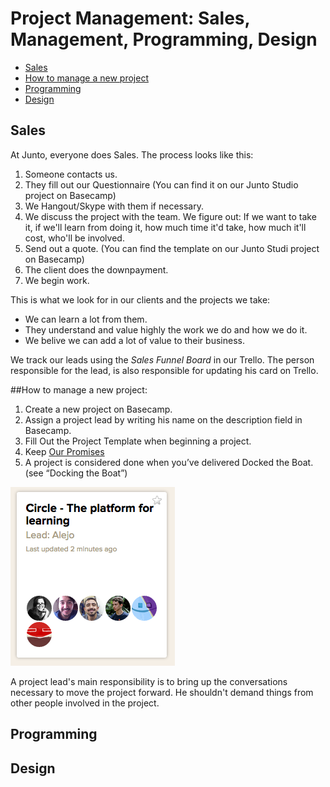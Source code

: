 # Project Management: Sales, Management, Programming, Design

- [Sales](#sales)
- [How to manage a new project](#how-to-manage-a-new-project)
- [Programming](#programming)
- [Design](#design)

## Sales
At Junto, everyone does Sales. The process looks like this:
1. Someone contacts us.
2. They fill out our Questionnaire (You can find it on our Junto Studio project on Basecamp)
3. We Hangout/Skype with them if necessary.
4. We discuss the project with the team. We figure out: If we want to take it, if we'll learn from doing it, how much time it'd take, how much it'll cost, who'll be involved.
5. Send out a quote. (You can find the template on our Junto Studi project on Basecamp)
6. The client does the downpayment.
7. We begin work.

This is what we look for in our clients and the projects we take:
- We can learn a lot from them.
- They understand and value highly the work we do and how we do it.
- We belive we can add a lot of value to their business.

We track our leads using the *Sales Funnel Board* in our Trello. The person responsible for the lead, is also responsible for updating his card on Trello.

##How to manage a new project:

1. Create a new project on Basecamp.
2. Assign a project lead by writing his name on the description field in Basecamp.
3. Fill Out the Project Template when beginning a project.
4. Keep [Our Promises]()
5. A project is considered done when you’ve delivered Docked the Boat. (see “Docking the Boat”)

![project-lead](/images/project-lead.png)

A project lead's main responsibility is to bring up the conversations necessary to move the project forward. He shouldn't demand things from other people involved in the project.

## Programming

## Design


